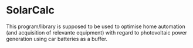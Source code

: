 # SolarCalc

This program/library is supposed to be used to optimise home automation (and acquisition of relevante equipment) 
with regard to photovoltaic power generation using car batteries as a buffer.
